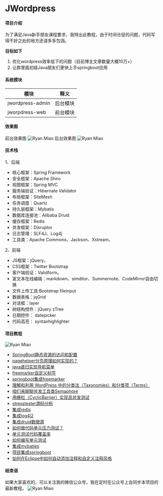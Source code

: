 # JWordpress

#### 项目介绍
为了满足Java新手朋友课程要求，我特出此教程，由于时间仓促的问题，代码写得不好之处的地方还请多多包涵。

 **目标如下** 
1. 优化wordpress效率低下的问题（目前博主文章数量大概10万+）
2. 让群里面初级Java朋友们更快上手springboot应用

#### 系统模块

| 模块         | 释义                      |
| ---------- | ----------------------- |
|jwordpress-admin | 后台模块 |
| jworpdress-web | 前台模块               |


#### 效果图
前台效果图
![Ryan Miao](http://www.liuhaihua.cn/wp-content/uploads/2018/08/front-1024x566.png)
后台效果图
![Ryan Miao](http://www.liuhaihua.cn/wp-content/uploads/2018/08/admin-1024x448.png)

#### 技术栈
1、后端

- 核心框架：Spring Framework
- 安全框架：Apache Shiro
- 视图框架：Spring MVC
- 服务端验证：Hibernate Validator
- 布局框架：SiteMesh
- 任务调度：Quartz
- 持久层框架：Mybatis
- 数据库连接池：Alibaba Druid
- 缓存框架：Redis
- 并发框架：Disruptor
- 日志管理：SLF4J、Log4j
- 工具类：Apache Commons、Jackson、Xstream、

2、前端

- JS框架：jQuery。
- CSS框架：Twitter Bootstrap
- 客户端验证：Validform。
- 富文本在线编辑：markdown、simditor、Summernote、CodeMirror自由切换
- 文件上传工具:Bootstrap fileinput
- 数据表格：jqGrid
- 对话框：layer
- 树结构控件：jQuery zTree
- 日期控件： datepicker
- 代码高亮： syntaxhighlighter


#### 项目教程

![Ryan Miao](http://www.liuhaihua.cn/wp-content/uploads/2018/08/tazst-1024x1002.png)
- [SpringBoot静态资源的访问和配置](http://www.liuhaihua.cn/archives/532855.html)
- [pagehelper分页原理如何实现的？](http://www.liuhaihua.cn/archives/531953.html)
- [java递归实现导航菜单](http://www.liuhaihua.cn/archives/531242.html)
- [freemarker自定义标签](http://www.liuhaihua.cn/archives/531237.html)
- [springboot集成freemarker](http://www.liuhaihua.cn/archives/530369.html)
- [理解和利用 WordPress 中的分类法（Taxonomies）和分类项（Terms）](http://www.liuhaihua.cn/archives/529634.html)
- [咱们来聊聊并发工具类Semaphore](http://www.liuhaihua.cn/archives/526709.html)
- [用栅栏（CyclicBarrier）实现高并发测试](http://www.liuhaihua.cn/archives/526509.html)
- [stresstester源码分析](http://www.liuhaihua.cn/archives/526445.html)
- [集成redis](http://www.liuhaihua.cn/archives/526354.html)
- [集成log4j2](http://www.liuhaihua.cn/archives/526350.html)
- [集成druid数据源](http://www.liuhaihua.cn/archives/526346.html)
- [如何做代码单元压力测试？](http://www.liuhaihua.cn/archives/526220.html)
- [单元测试代码覆盖率](http://www.liuhaihua.cn/archives/526212.html)
- [如何编写单元测试](http://www.liuhaihua.cn/archives/526146.html)
- [集成mybaties](http://www.liuhaihua.cn/archives/526121.html)
- [项目集成springboot](http://www.liuhaihua.cn/archives/525963.html)
- [如何在Eclipse中如何自动添加注释和自定义注释风格](http://www.liuhaihua.cn/archives/525179.html)
#### 结束语
如果大家喜欢的，可以关注我的微信公众号，我在定时在公众号上会同步本项目的最新教程。
![Ryan Miao](http://www.liuhaihua.cn/wp-content/uploads/2018/07/888.png)
